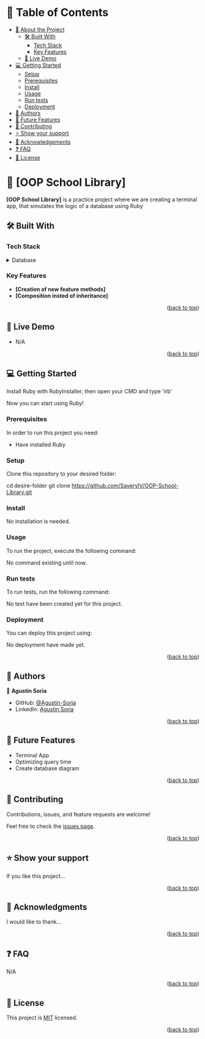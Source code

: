 <a name="readme-top"></a>

# 📗 Table of Contents

- [📖 About the Project](#about-project)
  - [🛠 Built With](#built-with)
    - [Tech Stack](#tech-stack)
    - [Key Features](#key-features)
  - [🚀 Live Demo](#live-demo)
- [💻 Getting Started](#getting-started)
  - [Setup](#setup)
  - [Prerequisites](#prerequisites)
  - [Install](#install)
  - [Usage](#usage)
  - [Run tests](#run-tests)
  - [Deployment](#triangular_flag_on_post-deployment)
- [👥 Authors](#authors)
- [🔭 Future Features](#future-features)
- [🤝 Contributing](#contributing)
- [⭐️ Show your support](#support)
- [🙏 Acknowledgements](#acknowledgements)
- [❓ FAQ](#faq)
- [📝 License](#license)

# 📖 [OOP School Library] <a name="about-project"></a>

**[OOP School Library]** is a practice project where we are creating a terminal app, that simulates the logic of a database using Ruby

## 🛠 Built With <a name="built-with"></a>

### Tech Stack <a name="tech-stack"></a>

<details>
<summary>Database</summary>
  <ul>
    <li><a href="https://www.ruby-lang.org/en/">Ruby</a></li>
  </ul>
</details>

### Key Features <a name="key-features"></a>

- **[Creation of new feature methods]**
- **[Composition insted of inheritance]**

<p align="right">(<a href="#readme-top">back to top</a>)</p>

## 🚀 Live Demo <a name="live-demo"></a>

- N/A

<p align="right">(<a href="#readme-top">back to top</a>)</p>


## 💻 Getting Started <a name="getting-started"></a>

Install Ruby with RubyInstaller, then open your CMD and type 'irb'

Now you can start using Ruby!

### Prerequisites

In order to run this project you need:

- Have installed Ruby

### Setup

Clone this repository to your desired folder:

  cd desire-folder
  git clone https://github.com/SaveryIV/OOP-School-Library.git

### Install

No installation is needed.

### Usage

To run the project, execute the following command:

No command existing until now.

### Run tests

To run tests, run the following command:

No test have been created yet for this project.

### Deployment

You can deploy this project using:

No deployment have made yet.

<p align="right">(<a href="#readme-top">back to top</a>)</p>


## 👥 Authors <a name="authors"></a>

👤 **Agustin Soria**

- GitHub: [@Agustin-Soria](https://github.com/SaveryIV)
- LinkedIn: [Agustin Soria](https://www.linkedin.com/in/agust%C3%ADn-ricardo-soria-meza-979747228/)

<p align="right">(<a href="#readme-top">back to top</a>)</p>


## 🔭 Future Features <a name="future-features"></a>

- Terminal App
- Optimizing query time
- Create database diagram

<p align="right">(<a href="#readme-top">back to top</a>)</p>


## 🤝 Contributing <a name="contributing"></a>

Contributions, issues, and feature requests are welcome!

Feel free to check the [issues page](https://github.com/SaveryIV/OOP-School-Library/issues).

<p align="right">(<a href="#readme-top">back to top</a>)</p>

## ⭐️ Show your support <a name="support"></a>

If you like this project...

<p align="right">(<a href="#readme-top">back to top</a>)</p>


## 🙏 Acknowledgments <a name="acknowledgements"></a>

I would like to thank...

<p align="right">(<a href="#readme-top">back to top</a>)</p>


## ❓ FAQ <a name="faq"></a>

N/A

<p align="right">(<a href="#readme-top">back to top</a>)</p>


## 📝 License <a name="license"></a>

This project is [MIT](https://github.com/SaveryIV/enumerableOOP-School-Library/LICENSE) licensed.

<p align="right">(<a href="#readme-top">back to top</a>)</p>